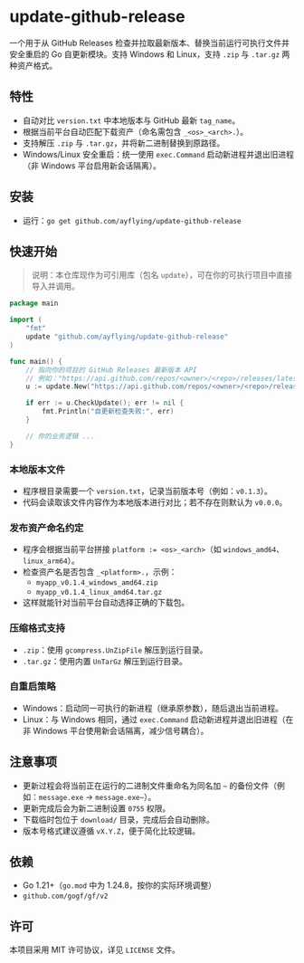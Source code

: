 # update-github-release

一个用于从 GitHub Releases 检查并拉取最新版本、替换当前运行可执行文件并安全重启的 Go 自更新模块。支持 Windows 和 Linux，支持 `.zip` 与 `.tar.gz` 两种资产格式。

## 特性
- 自动对比 `version.txt` 中本地版本与 GitHub 最新 `tag_name`。
- 根据当前平台自动匹配下载资产（命名需包含 `_<os>_<arch>.`）。
- 支持解压 `.zip` 与 `.tar.gz`，并将新二进制替换到原路径。
- Windows/Linux 安全重启：统一使用 `exec.Command` 启动新进程并退出旧进程（非 Windows 平台启用新会话隔离）。

## 安装

- 运行：`go get github.com/ayflying/update-github-release`

## 快速开始

> 说明：本仓库现作为可引用库（包名 `update`），可在你的可执行项目中直接导入并调用。

```go
package main

import (
    "fmt"
    update "github.com/ayflying/update-github-release"
)

func main() {
    // 指向你的项目的 GitHub Releases 最新版本 API
    // 例如："https://api.github.com/repos/<owner>/<repo>/releases/latest"
    u := update.New("https://api.github.com/repos/<owner>/<repo>/releases/latest")

    if err := u.CheckUpdate(); err != nil {
        fmt.Println("自更新检查失败:", err)
    }

    // 你的业务逻辑 ...
}
```

### 本地版本文件
- 程序根目录需要一个 `version.txt`，记录当前版本号（例如：`v0.1.3`）。
- 代码会读取该文件内容作为本地版本进行对比；若不存在则默认为 `v0.0.0`。

### 发布资产命名约定
- 程序会根据当前平台拼接 `platform := <os>_<arch>`（如 `windows_amd64`、`linux_arm64`）。
- 检查资产名是否包含 `_<platform>.`，示例：
  - `myapp_v0.1.4_windows_amd64.zip`
  - `myapp_v0.1.4_linux_amd64.tar.gz`
- 这样就能针对当前平台自动选择正确的下载包。

### 压缩格式支持
- `.zip`：使用 `gcompress.UnZipFile` 解压到运行目录。
- `.tar.gz`：使用内置 `UnTarGz` 解压到运行目录。

### 自重启策略
- Windows：启动同一可执行的新进程（继承原参数），随后退出当前进程。
- Linux：与 Windows 相同，通过 `exec.Command` 启动新进程并退出旧进程（在非 Windows 平台使用新会话隔离，减少信号耦合）。

## 注意事项
- 更新过程会将当前正在运行的二进制文件重命名为同名加 `~` 的备份文件（例如：`message.exe` → `message.exe~`）。
- 更新完成后会为新二进制设置 `0755` 权限。
- 下载临时包位于 `download/` 目录，完成后会自动删除。
- 版本号格式建议遵循 `vX.Y.Z`，便于简化比较逻辑。

## 依赖
- Go 1.21+（`go.mod` 中为 1.24.8，按你的实际环境调整）
- `github.com/gogf/gf/v2`

## 许可
本项目采用 MIT 许可协议，详见 `LICENSE` 文件。